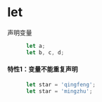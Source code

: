 # let

 声明变量

~~~js
      let a;
      let b, c, d;
~~~

#### 特性1：变量不能重复声明

~~~js
	  let star = 'qingfeng';
      let star = 'mingzhu';
~~~

